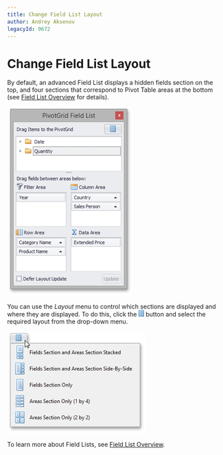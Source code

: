 ```yaml
---
title: Change Field List Layout
author: Andrey Aksenov
legacyId: 9672
---
```

# Change Field List Layout
By default, an advanced Field List displays a hidden fields section on the top, and four sections that correspond to Pivot Table areas at the bottom (see [Field List Overview](../field-list-overview.md) for details).

![EU_XtraPivotGrid_FieldListExcel](../../../images/img13517.png)

You can use the _Layout_ menu to control which sections are displayed and where they are displayed. To do this, click the ![EU_XtraPivotGrid_LayoutButton](../../../images/img13531.png) button and select the required layout from the drop-down menu.

![EU_XtraPivotGrid_FieldListLayout](../../../images/img13529.png)

To learn more about Field Lists, see [Field List Overview](../field-list-overview.md).